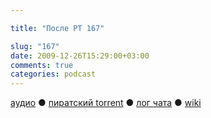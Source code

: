 ```yaml
---

title: "После РТ 167"

slug: "167"
date: 2009-12-26T15:29:00+03:00
comments: true
categories: podcast
---
```

[аудио](http://cdn.radio-t.com/rt167post.mp3) ● [пиратский torrent](http://pirates.radio-t.com/torrents/rt167post.mp3.torrent) ● [лог чата](http://chat.radio-t.com/logs/radio-t-167.html) ● [wiki](http://wiki.radio-t.com/%D0%9F%D0%BE%D1%81%D0%BB%D0%B5_%D0%A0%D0%A2_167)<audio src="http://cdn.radio-t.com/rt167post.mp3" preload="none">
